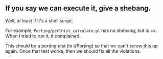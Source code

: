 
## If you say we can execute it, give a shebang.

Well, at least if it's a shell script.

For example, `Porting/perlhist_calculate.pl` has no shebang, but is +x.
When I tried to run it, it complained.

This should be a porting test (in t/Porting) so that we can't screw this up
again.  Once that test works, *then* we should fix all the violations.

